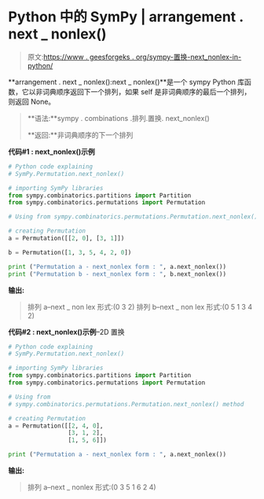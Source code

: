 # Python 中的 SymPy | arrangement . next _ nonlex()

> 原文:[https://www . geesforgeks . org/sympy-置换-next_nonlex-in-python/](https://www.geeksforgeeks.org/sympy-permutation-next_nonlex-in-python/)

**arrangement . next _ nonlex():next _ nonlex()**是一个 sympy Python 库函数，它以非词典顺序返回下一个排列，如果 self 是非词典顺序的最后一个排列，则返回 None。

> **语法:**sympy . combinations .排列.置换. next_nonlex()
> 
> **返回:**非词典顺序的下一个排列

**代码#1 : next_nonlex()示例**

```py
# Python code explaining
# SymPy.Permutation.next_nonlex()

# importing SymPy libraries
from sympy.combinatorics.partitions import Partition
from sympy.combinatorics.permutations import Permutation

# Using from sympy.combinatorics.permutations.Permutation.next_nonlex() method 

# creating Permutation
a = Permutation([[2, 0], [3, 1]])

b = Permutation([1, 3, 5, 4, 2, 0])

print ("Permutation a - next_nonlex form : ", a.next_nonlex())
print ("Permutation b - next_nonlex form : ", b.next_nonlex())
```

**输出:**

> 排列 a–next _ non lex 形式:(0 3 2)
> 排列 b–next _ non lex 形式:(0 5 1 3 4 2)

**代码#2 : next_nonlex()示例**–2D 置换

```py
# Python code explaining
# SymPy.Permutation.next_nonlex()

# importing SymPy libraries
from sympy.combinatorics.partitions import Partition
from sympy.combinatorics.permutations import Permutation

# Using from 
# sympy.combinatorics.permutations.Permutation.next_nonlex() method 

# creating Permutation
a = Permutation([[2, 4, 0], 
                 [3, 1, 2],
                 [1, 5, 6]])

print ("Permutation a - next_nonlex form : ", a.next_nonlex())
```

**输出:**

> 排列 a–next _ nonlex 形式:(0 3 5 1 6 2 4)